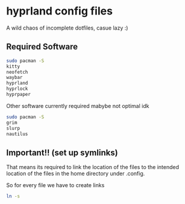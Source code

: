 # hyprland config files

A wild chaos of incomplete dotfiles, casue lazy :)

## Required Software

```bash
sudo pacman -S
kitty
neofetch
waybar
hyprland
hyprlock
hyprpaper
```

Other software currently required mabybe not optimal idk
```bash
sudo pacman -S
grim
slurp
nautilus
```
## Important!! (set up symlinks)

That means its required to link the location of the files to the intended location of the files in the home directory under .config.

So for every file we have to create links 

```bash
ln -s
```
